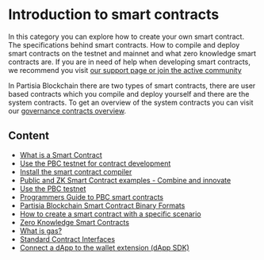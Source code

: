 # Introduction to smart contracts
In this category you can explore how to create your own smart contract. The specifications behind smart contracts. How to compile and deploy smart contracts on the testnet and mainnet and what zero knowledge smart contracts are. If you are in need of help when developing smart contracts, we recommend you visit [our support page or join the active community](../get-support-from-pbc-community.md)

In Partisia Blockchain there are two types of smart contracts, there are user based contracts which you compile and deploy yourself and there are the system contracts. To get an overview of the system contracts you can visit our [governance contracts overview](../pbc-fundamentals/governance-system-smart-contracts-overview.md). 

## Content

- [What is a Smart Contract](../smart-contracts/what-is-a-smart-contract.md)
- [Use the PBC testnet for contract development](../smart-contracts/access-and-use-the-testnet.md)
- [Install the smart contract compiler](../smart-contracts/install-the-smart-contract-compiler.md)
- [Public and ZK Smart Contract examples - Combine and innovate](../smart-contracts/smart-contract-examples.md)
- [Use the PBC testnet](../smart-contracts/access-and-use-the-testnet.md)
- [Programmers Guide to PBC smart contracts](../smart-contracts/programmers-guide-to-smart-contracts.md)
- [Partisia Blockchain Smart Contract Binary Formats](../smart-contracts/smart-contract-binary-formats.md)
- [How to create a smart contract with a specific scenario](../smart-contracts/how-to-create-a-vote-from-a-smart-contract.md)
- [Zero Knowledge Smart Contracts](../smart-contracts/zk-smart-contracts/zk-smart-contracts.md)
- [What is gas?](gas/what-is-gas.md)
- [Standard Contract Interfaces](integration/introduction-to-standard-contract-interfaces.md)
- [Connect a dApp to the wallet extension (dApp SDK)](https://partisiablockchain.gitlab.io/partisia-wallet-sdk-docs/#/partisia)
